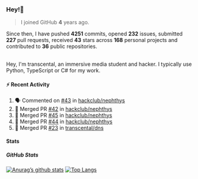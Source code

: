 ### Hey!👋
<!-- [![Banner](banner.png)](https://dillonb07.is-a.dev) -->


> I joined GitHub **4** years ago.

Since then, I have pushed **4251** commits, opened **232** issues, submitted **227** pull requests, received **43** stars across **168** personal projects and contributed to **36** public repositories.

<br>
Hey, I'm transcental, an immersive media student and hacker. I typically use Python, TypeScript or C# for my work.

<br>

#### :zap: Recent Activity

<!--START_SECTION:activity-->
1. 🗣 Commented on [#43](https://github.com/hackclub/nephthys/pull/43#issuecomment-3174826982) in [hackclub/nephthys](https://github.com/hackclub/nephthys)
2. 🎉 Merged PR [#42](https://github.com/hackclub/nephthys/pull/42) in [hackclub/nephthys](https://github.com/hackclub/nephthys)
3. 🎉 Merged PR [#45](https://github.com/hackclub/nephthys/pull/45) in [hackclub/nephthys](https://github.com/hackclub/nephthys)
4. 🎉 Merged PR [#44](https://github.com/hackclub/nephthys/pull/44) in [hackclub/nephthys](https://github.com/hackclub/nephthys)
5. 🎉 Merged PR [#23](https://github.com/transcental/dns/pull/23) in [transcental/dns](https://github.com/transcental/dns)
<!--END_SECTION:activity-->

#### Stats

##### GitHub Stats
[![Anurag’s github stats](https://github-readme-stats.vercel.app/api?username=transcental&show_icons=true&theme=radical)](https://github.com/transcental)
[![Top Langs](https://github-readme-stats.vercel.app/api/top-langs/?username=transcental&layout=compact&theme=radical)](https://github.com/transcental)

